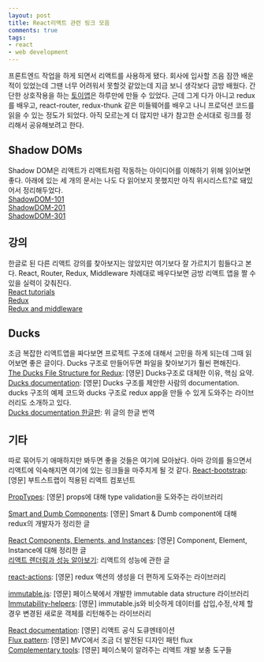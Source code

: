 ```yaml
---
layout: post
title: React리액트 관련 링크 모음
comments: true
tags:
- react
- web development
---
```


프론트엔드 작업을 하게 되면서 리액트를 사용하게 됐다. 회사에 입사할 즈음 잠깐 배운적이 있었는데 그땐 너무 어려워서 못할것 같았는데 지금 보니 생각보다 금방 배웠다. 간단한 상호작용을 하는 [토이앱](https://pierceh89.github.io/pantone-palette/)은 하루만에 만들 수 있었다. 근데 그게 다가 아니고 redux를 배우고, react-router, redux-thunk 같은 미들웨어를 배우고 나니 프로덕션 코드를 읽을 수 있는 정도가 되었다. 아직 모르는게 더 많지만 내가 참고한 순서대로 링크를 정리해서 공유해보려고 한다.  

## Shadow DOMs

Shadow DOM은 리액트가 리액트처럼 작동하는 아이디어를 이해하기 위해 읽어보면 좋다. 아래에 있는 세 개의 문서는 나도 다 읽어보지 못했지만 아직 위시리스트?로 돼있어서 정리해두었다.  
[ShadowDOM-101](https://www.html5rocks.com/ko/tutorials/webcomponents/shadowdom/)  
[ShadowDOM-201](https://www.html5rocks.com/ko/tutorials/webcomponents/shadowdom-201/)  
[ShadowDOM-301](https://www.html5rocks.com/ko/tutorials/webcomponents/shadowdom-301/)  

## 강의

한글로 된 다른 리액트 강의를 찾아보지는 않았지만 여기보다 잘 가르치기 힘들다고 본다. React, Router, Redux, Middleware 차례대로 배우다보면 금방 리액트 앱을 짤 수 있을 실력이 갖춰진다.  
[React tutorials](https://velopert.com/reactjs-tutorials)  
[Redux](https://velopert.com/3365)  
[Redux and middleware](https://velopert.com/3401)  

## Ducks

조금 복잡한 리액트앱을 짜다보면 프로젝트 구조에 대해서 고민을 하게 되는데 그때 읽어보면 좋은 글이다. Ducks 구조로 만들어두면 파일을 찾아보기가 훨씬 편해진다.  
[The Ducks File Structure for Redux](https://medium.com/@scbarrus/the-ducks-file-structure-for-redux-d63c41b7035c): [영문] Ducks구조로 대체한 이유, 핵심 요약.  
[Ducks documentation](https://github.com/erikras/ducks-modular-redux): [영문] Ducks 구조를 제안한 사람의 documentation. ducks 구조의 예제 코드와 ducks 구조로 redux app을 만들 수 있게 도와주는 라이브러리도 소개하고 있다.  
[Ducks documentation 한글판](https://github.com/JisuPark/ducks-modular-redux): 위 글의 한글 번역  

## 기타

따로 묶어두기 애매하지만 봐두면 좋을 것들은 여기에 모아놨다. 아마 강의를 들으면서 리액트에 익숙해지면 여기에 있는 링크들을 마주치게 될 것 같다.
[React-bootstrap](https://react-bootstrap.github.io): [영문] 부트스트랩이 적용된 리액트 컴포넌트  

[PropTypes](https://github.com/facebook/prop-types#prop-types): [영문] props에 대해 type validation을 도와주는 라이브러리  

[Smart and Dumb Components](https://medium.com/@dan_abramov/smart-and-dumb-components-7ca2f9a7c7d0): [영문] Smart & Dumb component에 대해 redux의 개발자가 정리한 글  

[React Components, Elements, and Instances](https://medium.com/@dan_abramov/react-components-elements-and-instances-90800811f8ca): [영문] Component, Element, Instance에 대해 정리한 글  
[리액트 렌더링과 성능 알아보기](http://meetup.toast.com/posts/110): 리액트의 성능에 관한 글  

[react-actions](https://github.com/reduxactions/redux-actions): [영문] redux 액션의 생성을 더 편하게 도와주는 라이브러리  

[immutable.js](https://facebook.github.io/immutable-js/): [영문] 페이스북에서 개발한 immutable data structure 라이브러리  
[Immutability-helpers](https://facebook.github.io/react/docs/update.html): [영문] immutable.js와 비슷하게 데이터를 삽입,수정,삭제 할 경우 변경된 새로운 객체를 리턴해주는 라이브러리  

[React documentation](https://facebook.github.io/react/): [영문] 리액트 공식 도큐멘테이션  
[Flux pattern](https://facebook.github.io/flux/): [영문] MVC에서 조금 더 발전된 디자인 패턴 flux  
[Complementary tools](https://github.com/facebook/react/wiki/Complementary-Tools): [영문] 페이스북이 알려주는 리액트 개발 보충 도구들  
